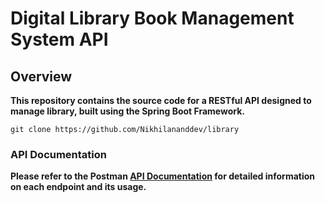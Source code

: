 # Digital Library Book Management System  API

## Overview
**This repository contains the source code for a RESTful API designed to manage library, built using the Spring Boot Framework.**


```base
git clone https://github.com/Nikhilananddev/library
```

### API Documentation
**Please refer to the Postman [API Documentation](https://documenter.getpostman.com/view/30393717/2sAYkLoHLg)
for detailed information on each endpoint and its usage.**
